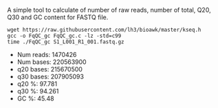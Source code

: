 A simple tool to calculate of number of raw reads, number of total, Q20, Q30 and GC content for FASTQ file.

```shell
wget https://raw.githubusercontent.com/lh3/bioawk/master/kseq.h
gcc -o FqQC_gc FqQC_gc.c -lz -std=c99
time ./FqQC_gc S1_L001_R1_001.fastq.gz
```

- Num reads: 1470426
- Num bases: 220563900
- q20 bases: 215670500
- q30 bases: 207905093
- q20 %: 97.781
- q30 %: 94.261
- GC %: 45.48
